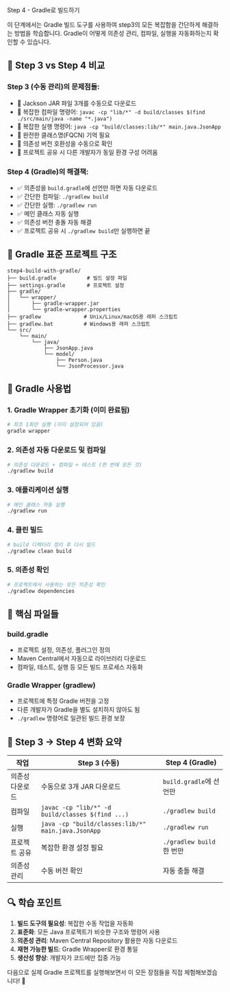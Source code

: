 Step 4 - Gradle로 빌드하기

이 단계에서는 Gradle 빌드 도구를 사용하여 step3의 모든 복잡함을 간단하게 해결하는 방법을 학습합니다.
Gradle이 어떻게 의존성 관리, 컴파일, 실행을 자동화하는지 확인할 수 있습니다.

## 🎯 Step 3 vs Step 4 비교

### Step 3 (수동 관리)의 문제점들:
- 🔴 Jackson JAR 파일 3개를 수동으로 다운로드
- 🔴 복잡한 컴파일 명령어: `javac -cp "lib/*" -d build/classes $(find ./src/main/java -name "*.java")`
- 🔴 복잡한 실행 명령어: `java -cp "build/classes:lib/*" main.java.JsonApp`
- 🔴 완전한 클래스명(FQCN) 기억 필요
- 🔴 의존성 버전 호환성을 수동으로 확인
- 🔴 프로젝트 공유 시 다른 개발자가 동일 환경 구성 어려움

### Step 4 (Gradle)의 해결책:
- ✅ 의존성을 `build.gradle`에 선언만 하면 자동 다운로드
- ✅ 간단한 컴파일: `./gradlew build`
- ✅ 간단한 실행: `./gradlew run`
- ✅ 메인 클래스 자동 실행
- ✅ 의존성 버전 충돌 자동 해결
- ✅ 프로젝트 공유 시 `./gradlew build`만 실행하면 끝

## 📁 Gradle 표준 프로젝트 구조

```
step4-build-with-gradle/
├── build.gradle          # 빌드 설정 파일
├── settings.gradle       # 프로젝트 설정
├── gradle/
│   └── wrapper/
│       ├── gradle-wrapper.jar
│       └── gradle-wrapper.properties
├── gradlew              # Unix/Linux/macOS용 래퍼 스크립트
├── gradlew.bat          # Windows용 래퍼 스크립트
└── src/
    └── main/
        └── java/
            ├── JsonApp.java
            └── model/
                ├── Person.java
                └── JsonProcessor.java
```

## 🚀 Gradle 사용법

### 1. Gradle Wrapper 초기화 (이미 완료됨)
```bash
# 최초 1회만 실행 (이미 설정되어 있음)
gradle wrapper
```


### 2. 의존성 자동 다운로드 및 컴파일
```bash
# 의존성 다운로드 + 컴파일 + 테스트 (한 번에 모든 것)
./gradlew build
```

### 3. 애플리케이션 실행
```bash
# 메인 클래스 자동 실행
./gradlew run
```

### 4. 클린 빌드
```bash
# build 디렉터리 정리 후 다시 빌드
./gradlew clean build
```

### 5. 의존성 확인
```bash
# 프로젝트에서 사용하는 모든 의존성 확인
./gradlew dependencies
```

## 🔧 핵심 파일들

### build.gradle
- 프로젝트 설정, 의존성, 플러그인 정의
- Maven Central에서 자동으로 라이브러리 다운로드
- 컴파일, 테스트, 실행 등 모든 빌드 프로세스 자동화

### Gradle Wrapper (gradlew)
- 프로젝트에 특정 Gradle 버전을 고정
- 다른 개발자가 Gradle을 별도 설치하지 않아도 됨
- `./gradlew` 명령어로 일관된 빌드 환경 보장

## 🎉 Step 3 → Step 4 변화 요약

| 작업 | Step 3 (수동) | Step 4 (Gradle) |
|------|---------------|-----------------|
| 의존성 다운로드 | 수동으로 3개 JAR 다운로드 | `build.gradle`에 선언만 |
| 컴파일 | `javac -cp "lib/*" -d build/classes $(find ...)` | `./gradlew build` |
| 실행 | `java -cp "build/classes:lib/*" main.java.JsonApp` | `./gradlew run` |
| 프로젝트 공유 | 복잡한 환경 설정 필요 | `./gradlew build` 한 번만 |
| 의존성 관리 | 수동 버전 확인 | 자동 충돌 해결 |

## 🔍 학습 포인트

1. **빌드 도구의 필요성**: 복잡한 수동 작업을 자동화
2. **표준화**: 모든 Java 프로젝트가 비슷한 구조와 명령어 사용
3. **의존성 관리**: Maven Central Repository 활용한 자동 다운로드
4. **재현 가능한 빌드**: Gradle Wrapper로 환경 통일
5. **생산성 향상**: 개발자가 코드에만 집중 가능

다음으로 실제 Gradle 프로젝트를 실행해보면서 이 모든 장점들을 직접 체험해보겠습니다! 🚀